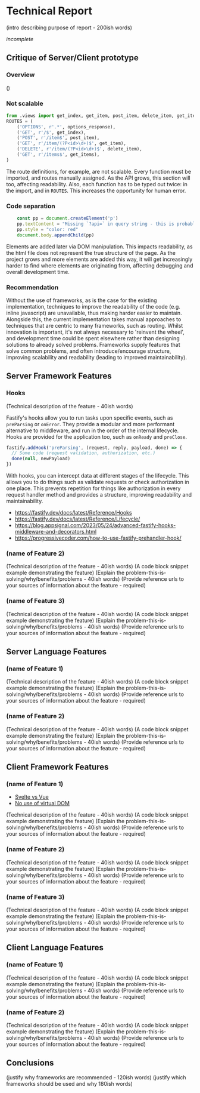 Technical Report
================

(intro describing purpose of report - 200ish words)

*incomplete*

Critique of Server/Client prototype
---------------------

### Overview
()

### Not scalable

```py
from .views import get_index, get_item, post_item, delete_item, get_items
ROUTES = (
    ('OPTIONS', r'.*', options_response),
    ('GET', r'/$', get_index),
    ('POST', r'/item$', post_item),
    ('GET', r'/item/(?P<id>\d+)$', get_item),
    ('DELETE', r'/item/(?P<id>\d+)$', delete_item),
    ('GET', r'/items$', get_items),
)
```

The route definitions, for example, are not scalable. Every function must be imported, and routes manually assigned. 
As the API grows, this section will too, affecting readability. Also, each function has to be typed out twice: in the import, and in `ROUTES`. This increases the opportunity for human error.

### Code separation

```js
	const pp = document.createElement('p')
	pp.textContent = "Missing `?api=` in query string - this is probably not going to work"
	pp.style = "color: red"
	document.body.appendChild(pp)
```

Elements are added later via DOM manipulation. This impacts readability, as the html file does not represent the true structure of the page. As the project grows
and more elements are added this way, it will get increasingly harder to find where elements are originating from, affecting debugging and overall development time.

### Recommendation

Without the use of frameworks, as is the case for the existing implementation, techniques to improve the readability of the code (e.g. inline javascript) are unavailable,
thus making harder easier to maintain. Alongside this, the current implementation takes manual approaches to techniques that are centric to many frameworks, such as
routing. Whilst innovation is important, it's not always necessary to 'reinvent the wheel', and development time could be spent elsewhere rather than designing
solutions to already solved problems. Frameworks supply features that solve common problems, and often introduce/encourage structure, improving scalability and
readability (leading to improved maintainability). 

Server Framework Features
-------------------------

### Hooks

(Technical description of the feature - 40ish words)

Fastify's hooks allow you to run tasks upon specific events, such as `preParsing` or `onError`.
They provide a modular and more performant alternative to middleware, and run in the order of the internal lifecycle.
Hooks are provided for the application too, such as `onReady` and `preClose`.

```js
fastify.addHook('preParsing', (request, reply, payload, done) => {
  // Some code (request validation, authorization, etc.)
  done(null, newPayload)
})
```

With hooks, you can intercept data at different stages of the lifecycle. This allows you to do things
such as validate requests or check authorization in one place. This prevents repetition for things
like authorization in every request handler method and provides a structure, improving readability and maintainability.

- https://fastify.dev/docs/latest/Reference/Hooks
- https://fastify.dev/docs/latest/Reference/Lifecycle/
- https://blog.appsignal.com/2023/05/24/advanced-fastify-hooks-middleware-and-decorators.html
- https://progressivecoder.com/how-to-use-fastify-prehandler-hook/


### (name of Feature 2)

(Technical description of the feature - 40ish words)
(A code block snippet example demonstrating the feature)
(Explain the problem-this-is-solving/why/benefits/problems - 40ish words)
(Provide reference urls to your sources of information about the feature - required)


### (name of Feature 3)

(Technical description of the feature - 40ish words)
(A code block snippet example demonstrating the feature)
(Explain the problem-this-is-solving/why/benefits/problems - 40ish words)
(Provide reference urls to your sources of information about the feature - required)


Server Language Features
-----------------------

### (name of Feature 1)

(Technical description of the feature - 40ish words)
(A code block snippet example demonstrating the feature)
(Explain the problem-this-is-solving/why/benefits/problems - 40ish words)
(Provide reference urls to your sources of information about the feature - required)


### (name of Feature 2)

(Technical description of the feature - 40ish words)
(A code block snippet example demonstrating the feature)
(Explain the problem-this-is-solving/why/benefits/problems - 40ish words)
(Provide reference urls to your sources of information about the feature - required)



Client Framework Features
-------------------------

### (name of Feature 1)

- [Svelte vs Vue](https://blog.openreplay.com/svelte-vs-bue--a-comparison/)
- [No use of virtual DOM](https://svelte.dev/blog/virtual-dom-is-pure-overhead)

(Technical description of the feature - 40ish words)
(A code block snippet example demonstrating the feature)
(Explain the problem-this-is-solving/why/benefits/problems - 40ish words)
(Provide reference urls to your sources of information about the feature - required)


### (name of Feature 2)

(Technical description of the feature - 40ish words)
(A code block snippet example demonstrating the feature)
(Explain the problem-this-is-solving/why/benefits/problems - 40ish words)
(Provide reference urls to your sources of information about the feature - required)


### (name of Feature 3)

(Technical description of the feature - 40ish words)
(A code block snippet example demonstrating the feature)
(Explain the problem-this-is-solving/why/benefits/problems - 40ish words)
(Provide reference urls to your sources of information about the feature - required)


Client Language Features
------------------------

### (name of Feature 1)

(Technical description of the feature - 40ish words)
(A code block snippet example demonstrating the feature)
(Explain the problem-this-is-solving/why/benefits/problems - 40ish words)
(Provide reference urls to your sources of information about the feature - required)

### (name of Feature 2)

(Technical description of the feature - 40ish words)
(A code block snippet example demonstrating the feature)
(Explain the problem-this-is-solving/why/benefits/problems - 40ish words)
(Provide reference urls to your sources of information about the feature - required)



Conclusions
-----------

(justify why frameworks are recommended - 120ish words)
(justify which frameworks should be used and why 180ish words)
